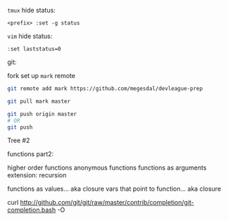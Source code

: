 `tmux` hide status:

```
<prefix> :set -g status
```


`vim` hide status:

```
:set laststatus=0
```

git:

fork
set up `mark` remote

```bash
git remote add mark https://github.com/megesdal/devleague-prep

git pull mark master

git push origin master
# OR
git push
```

Tree #2

functions part2:

higher order functions
anonymous functions
functions as arguments
extension: recursion



functions as values... aka closure
vars that point to function... aka closure

curl http://github.com/git/git/raw/master/contrib/completion/git-completion.bash -O
